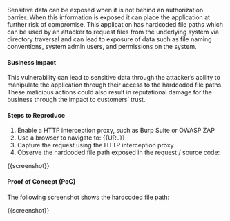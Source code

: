 Sensitive data can be exposed when it is not behind an authorization barrier. When this information is exposed it can place the application at further risk of compromise. This application has hardcoded file paths which can be used by an attacker to request files from the underlying system via directory traversal and can lead to exposure of data such as file naming conventions, system admin users, and permissions on the system.

#### Business Impact

This vulnerability can lead to sensitive data through the attacker’s ability to manipulate the application through their access to the hardcoded file paths. These malicious actions could also result in reputational damage for the business through the impact to customers’ trust.

#### Steps to Reproduce

1. Enable a HTTP interception proxy, such as Burp Suite or OWASP ZAP
1. Use a browser to navigate to: {{URL}}
1. Capture the request using the HTTP interception proxy
1. Observe the hardcoded file path exposed in the request / source code:

{{screenshot}}

#### Proof of Concept (PoC)

The following screenshot shows the hardcoded file path:

{{screenshot}}
